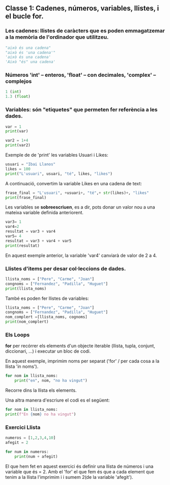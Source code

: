 ## Classe 1: Cadenes, números, variables, llistes, i el bucle for.
### Les cadenes: llistes de caràcters que es poden emmagatzemar a la memòria de l'ordinador que utilitzeu.
```Python
"això és una cadena"
"això és 'una cadena'"
'això és una cadena'
'Això "és" una cadena'
```
### Números 'int' – enteros, 'float' – con decimales, 'complex' – complejos
```Python
1 (int)
1.3 (float)
```

### Variables: són "etiquetes" que permeten fer referència a les dades.
```Python
var = 1
print(var)

var2 = 1+4
print(var2)
```
Exemple de de 'print' les variables Usuari i Likes:
```Python
usuari = "Ibai Llanos"
likes = 100
print("L'usuari", usuari, "té", likes, "likes")
```
A continuació, convertim  la variable Likes en una cadena de text:
```Python
frase_final = "L'usuari", +usuari+, "té",+ str(likes)+, "likes"
print(frase_final)
```
Les variables se **sobreescriuen**, es a dir, pots donar un valor nou a una mateixa variable definida anteriorent.
```Python
var3= 1
var4=2
resultat = var3 + var4
var5= 4
resultat = var3 + var4 + var5
print(resultat)
```
En aquest exemple anterior, la variable 'var4' canviarà de valor de 2 a 4.


### Llistes d'items per desar col·leccions de dades.
```Python
llista_noms = ["Pere", "Carme", "Joan"]
congnoms = ["Fernandez", "Padilla", "Huguet"]
print(llista_noms)
```


També es poden fer llistes de variables:
```Python
llista_noms = ["Pere", "Carme", "Joan"]
congnoms = ["Fernandez", "Padilla", "Huguet"]
nom_complert =[llista_noms, cognoms]
print(nom_complert)
```

### Els Loops
**for** per recórrer els elements d'un objecte iterable (llista, tupla, conjunt, diccionari, ...) i executar un bloc de codi.

En aquest exemple, imprimim noms per separat ('for' / per cada cosa a la llista 'in noms').
```Python
for nom in llista_noms:
    print("en", nom, "no ha vingut")
```
Recorre dins la llista els elements.


Una altra manera d'escriure el codi es el següent:
```Python
for nom in llista_noms:
print(f"En {nom} no ha vingut")
```

### Exercici Llista
```Python
numeros = [1,2,3,4,10]
afegit = 2

for num in numeros:
    print(num + afegit)
```
El que hem fet en aquest exercici és definir una llista de números i una variable que és = 2. Amb el 'for' el que fem és que a cada element que tenim a la llista l'imprimim i i sumem 2(de la variable 'afegit').

